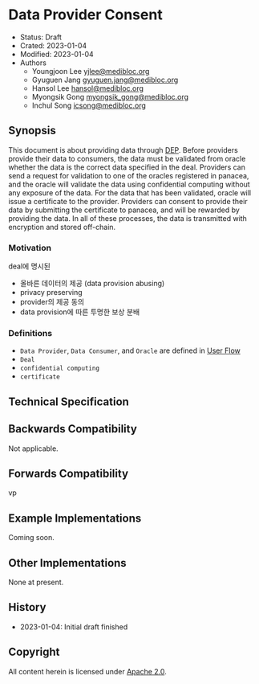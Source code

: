 # Data Provider Consent

- Status: Draft
- Crated: 2023-01-04
- Modified: 2023-01-04
- Authors
    - Youngjoon Lee <yjlee@medibloc.org>
    - Gyuguen Jang <gyuguen.jang@medibloc.org>
    - Hansol Lee <hansol@medibloc.org>
    - Myongsik Gong <myongsik_gong@medibloc.org>
    - Inchul Song <icsong@medibloc.org>


## Synopsis

This document is about providing data through [DEP](../../1-users/3-data-exchange/0-about-dep.md).
Before providers provide their data to consumers, the data must be validated from oracle whether the data is the correct data specified in the deal.
Providers can send a request for validation to one of the oracles registered in panacea, and the oracle will validate the data using confidential computing without any exposure of the data.
For the data that has been validated, oracle will issue a certificate to the provider.
Providers can consent to provide their data by submitting the certificate to panacea, and will be rewarded by providing the data.
In all of these processes, the data is transmitted with encryption and stored off-chain.

### Motivation

deal에 명시된 

- 올바른 데이터의 제공 (data provision abusing)
- privacy preserving
- provider의 제공 동의
- data provision에 따른 투명한 보상 분배

### Definitions

- `Data Provider`, `Data Consumer`, and `Oracle` are defined in [User Flow](./1-user-flow.md)
- `Deal`
- `confidential computing`
- `certificate`

## Technical Specification



## Backwards Compatibility

Not applicable.

## Forwards Compatibility

vp

## Example Implementations

Coming soon.

## Other Implementations

None at present.

## History

- 2023-01-04: Initial draft finished

## Copyright

All content herein is licensed under [Apache 2.0](https://www.apache.org/licenses/LICENSE-2.0).